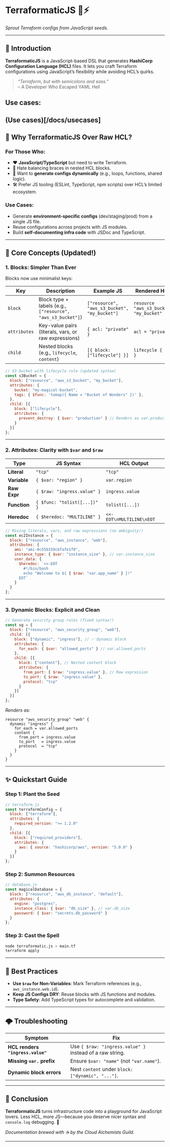 
# **TerraformaticJS** 🌱⚡  
*Sprout Terraform configs from JavaScript seeds.*  

---

## **🌌 Introduction**  
**TerraformaticJS** is a JavaScript-based DSL that generates **HashiCorp Configuration Language (HCL)** files. It lets you craft Terraform configurations using JavaScript’s flexibility while avoiding HCL’s quirks.  

> *“Terraform, but with semicolons and sass.”*  
> – A Developer Who Escaped YAML Hell  

## Use cases:
(Use cases)[/docs/usecases]
---

## **🚫 Why TerraformaticJS Over Raw HCL?**  
### **For Those Who:**  
- ❤️ **JavaScript/TypeScript** but need to write Terraform.  
- 🤯 Hate balancing braces in nested HCL blocks.  
- 🎨 Want to **generate configs dynamically** (e.g., loops, functions, shared logic).  
- 🛠️ Prefer JS tooling (ESLint, TypeScript, npm scripts) over HCL’s limited ecosystem.  

### **Use Cases:**  
- Generate **environment-specific configs** (dev/staging/prod) from a single JS file.  
- Reuse configurations across projects with JS modules.  
- Build **self-documenting infra code** with JSDoc and TypeScript.  

---

## **🚀 Core Concepts** (Updated!)  

### **1. Blocks: Simpler Than Ever**  
Blocks now use minimalist keys:  

| Key       | Description                                  | Example JS                            | Rendered HCL                     |  
|-----------|----------------------------------------------|---------------------------------------|----------------------------------|  
| `block`   | Block type + labels (e.g., `["resource", "aws_s3_bucket"]`) | `["resource", "aws_s3_bucket", "my_bucket"]` | `resource "aws_s3_bucket" "my_bucket"` |  
| `attributes` | Key-value pairs (literals, vars, or raw expressions) | `{ acl: "private" }`                  | `acl = "private"`                |  
| `child`   | Nested blocks (e.g., `lifecycle`, `content`) | `[{ block: ["lifecycle"] }]`          | `lifecycle { ... }`              |  

```javascript  
// S3 bucket with lifecycle rule (updated syntax)  
const s3Bucket = {  
  block: ["resource", "aws_s3_bucket", "my_bucket"],  
  attributes: {  
    bucket: "my-magical-bucket",  
    tags: { $func: 'tomap({ Name = "Bucket of Wonders" })' },  
  },  
  child: [{  
    block: ["lifecycle"],  
    attributes: {  
      prevent_destroy: { $var: "production" } // Renders as var.production  
    }  
  }]  
};  
```  

---

### **2. Attributes: Clarity with `$var` and `$raw`**  
| Type          | JS Syntax                      | HCL Output                  |  
|---------------|--------------------------------|-----------------------------|  
| **Literal**   | `"tcp"`                       | `"tcp"`                     |  
| **Variable**  | `{ $var: "region" }`          | `var.region`                |  
| **Raw Expr**  | `{ $raw: "ingress.value" }`   | `ingress.value`             |  
| **Function**  | `{ $func: "tolist([...])" }`  | `tolist([...])`             |  
| **Heredoc**   | `{ $heredoc: "MULTILINE" }`   | `<<-EOT\nMULTILINE\nEOT`    |  

```javascript  
// Mixing literals, vars, and raw expressions (no ambiguity!)  
const ec2Instance = {  
  block: ["resource", "aws_instance", "web"],  
  attributes: {  
    ami: "ami-0c55b159cbfafe1f0",  
    instance_type: { $var: "instance_size" }, // var.instance_size  
    user_data: {  
      $heredoc: `<<-EOT  
        #!/bin/bash  
        echo "Welcome to ${ { $raw: "var.app_name" } }!"  
      EOT`  
    }  
  }  
};  
```  

---

### **3. Dynamic Blocks: Explicit and Clean**  
```javascript  
// Generate security group rules (fixed syntax!)  
const sg = {  
  block: ["resource", "aws_security_group", "web"],  
  child: [{  
    block: ["dynamic", "ingress"], // ✅ Dynamic block  
    attributes: {  
      for_each: { $var: "allowed_ports" } // var.allowed_ports  
    },  
    child: [{  
      block: ["content"], // Nested content block  
      attributes: {  
        from_port: { $raw: "ingress.value" }, // Raw expression  
        to_port: { $raw: "ingress.value" },  
        protocol: "tcp"  
      }  
    }]  
  }]  
};  
```  

*Renders as:*  
```hcl  
resource "aws_security_group" "web" {  
  dynamic "ingress" {  
    for_each = var.allowed_ports  
    content {  
      from_port = ingress.value  
      to_port   = ingress.value  
      protocol  = "tcp"  
    }  
  }  
}  
```  

---

## **✨ Quickstart Guide**  

### **Step 1: Plant the Seed**  
```javascript  
// terraform.js  
const terraformConfig = {  
  block: ["terraform"],  
  attributes: {  
    required_version: ">= 1.2.0"  
  },  
  child: [{  
    block: ["required_providers"],  
    attributes: {  
      aws: { source: "hashicorp/aws", version: "5.0.0" }  
    }  
  }]  
};  
```  

### **Step 2: Summon Resources**  
```javascript  
// database.js  
const magicalDatabase = {  
  block: ["resource", "aws_db_instance", "default"],  
  attributes: {  
    engine: "postgres",  
    instance_class: { $var: "db_size" }, // var.db_size  
    password: { $var: "secrets.db_password" }  
  }  
};  
```  

### **Step 3: Cast the Spell**  
```bash  
node terraformatic.js > main.tf  
terraform apply  
```  

---

## **🔮 Best Practices**  
- **Use `$raw` for Non-Variables**: Mark Terraform references (e.g., `aws_instance.web.id`).  
- **Keep JS Configs DRY**: Reuse blocks with JS functions and modules.  
- **Type Safety**: Add TypeScript types for autocomplete and validation.  

---

## **🌩️ Troubleshooting**  
| Symptom                  | Fix                                  |  
|--------------------------|--------------------------------------|  
| **HCL renders `"ingress.value"`** | Use `{ $raw: "ingress.value" }` instead of a raw string. |  
| **Missing `var.` prefix** | Ensure `$var: "name"` (not `"var.name"`). |  
| **Dynamic block errors** | Nest `content` under `block: ["dynamic", "..."]`. |  

---

## **🎉 Conclusion**  
**TerraformaticJS** turns infrastructure code into a playground for JavaScript lovers. Less HCL, more JS—because you deserve nicer syntax and `console.log` debugging. 🌈  

*Documentation brewed with ☕ by the Cloud Alchemists Guild.*  

--- 
